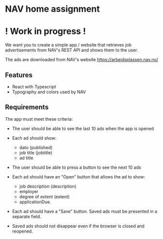 # NAV home assignment

# ! Work in progress !

We want you to create a simple app / website that retrieves job advertisements from NAV's REST API and shows them to the user. 

The ads are downloaded from NAV's website <https://arbeidsplassen.nav.no/>

## Features

- React with Typescript
- Typography and colors used by NAV

## Requirements

The app must meet these criteria:

-   The user should be able to see the last 10 ads when the app is opened

-   Each ad should show:

    - dato (published)
    - job title (jobtitle)
    - ad title

-   The user should be able to press a button to see the next 10 ads

-   Each ad should have an "Open" button that allows the ad to show:

    - job description (description)
    - employer
    - degree of extent (extent)
    - applicationDue.

-   Each ad should have a "Save" button. Saved ads must be presented in a separate field.

-   Saved ads should not disappear even if the browser is closed and reopened.
